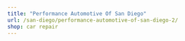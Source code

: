 ```yaml
---
title: "Performance Automotive Of San Diego"
url: /san-diego/performance-automotive-of-san-diego-2/
shop: car repair
---
```

